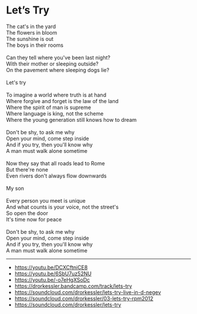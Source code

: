 # Let’s Try

The cat's in the yard\
The flowers in bloom\
The sunshine is out\
The boys in their rooms\
\
Can they tell where you've been last night?\
With their mother or sleeping outside?\
On the pavement where sleeping dogs lie?\
\
Let's try\
\
To imagine a world where truth is at hand\
Where forgive and forget is the law of the land\
Where the spirit of man is supreme\
Where language is king, not the scheme\
Where the young generation still knows how to dream\
\
Don't be shy, to ask me why\
Open your mind, come step inside\
And if you try, then you'll know why\
A man must walk alone sometime\
\
Now they say that all roads lead to Rome\
But there're none\
Even rivers don't always flow downwards\
\
My son\
\
Every person you meet is unique\
And what counts is your voice, not the street's\
So open the door\
It's time now for peace\
\
Don't be shy, to ask me why\
Open your mind, come step inside\
And if you try, then you'll know why\
A man must walk alone sometime

---
- https://youtu.be/DCXCftniCE8
- https://youtu.be/6SbU7uz52NU
- https://youtu.be/-o7eHgXSoDc
- https://drorkessler.bandcamp.com/track/lets-try
- https://soundcloud.com/drorkessler/lets-try-live-in-d-negev
- https://soundcloud.com/drorkessler/03-lets-try-rpm2012
- https://soundcloud.com/drorkessler/lets-try
